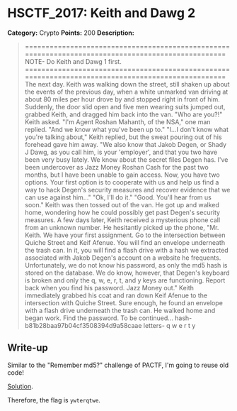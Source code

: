 # HSCTF_2017: Keith and Dawg 2

**Category:** Crypto
**Points:** 200
**Description:**

>===================================================================================================
NOTE- Do Keith and Dawg 1 first.
===================================================================================================
The next day.
Keith was walking down the street, still shaken up about the events of the previous day, when a white unmarked van driving at about 80 miles per hour drove by and stopped right in front of him. Suddenly, the door slid open and five men wearing suits jumped out, grabbed Keith, and dragged him back into the van.
"Who are you?!" Keith asked.
"I'm Agent Roshan Mahanth, of the NSA," one man replied. "And we know what you've been up to."
"I...I don't know what you're talking about," Keith replied, but the sweat pouring out of his forehead gave him away.
"We also know that Jakob Degen, or Shady J Dawg, as you call him, is your 'employer', and that you two have been very busy lately. We know about the secret files Degen has. I've been undercover as Jazz Money Roshan Cash for the past two months, but I have been unable to gain access. Now, you have two options. Your first option is to cooperate with us and help us find a way to hack Degen's security measures and recover evidence that we can use against him..."
"Ok, I'll do it."
"Good. You'll hear from us soon."
Keith was then tossed out of the van. He got up and walked home, wondering how he could possibly get past Degen's security measures.
A few days later, Keith received a mysterious phone call from an unknown number. He hesitantly picked up the phone, "Mr. Keith. We have your first assignment. Go to the intersection between Quiche Street and Keif Afenue. You will find an envelope underneath the trash can. In it, you will find a flash drive with a hash we extracted associated with Jakob Degen's account on a website he frequents. Unfortunately, we do not know his password, as only the md5 hash is stored on the database. We do know, however, that Degen's keyboard is broken and only the q, w, e, r, t, and y keys are functioning. Report back when you find his password. Jazz Money out."
Keith immediately grabbed his coat and ran down Keif Afenue to the intersection with Quiche Street. Sure enough, he found an envelope with a flash drive underneath the trash can. He walked home and began work.
Find the password.
To be continued...
hash- b81b28baa97b04cf3508394d9a58caae
letters- q w e r t y 

## Write-up
Similar to the "Remember md5?" challenge of PACTF, I'm going to reuse old code!

[Solution](solve.py).

Therefore, the flag is `ywterqtwe`.